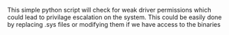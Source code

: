 This simple python script will check for weak driver permissions which could lead to privilage escalation on the system. This could be easily done by replacing .sys files or modifying them if we have access to the binaries
